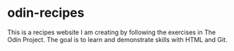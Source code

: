 # odin-recipes
This is a recipes website I am creating by following the exercises in The Odin Project. The goal is to learn and demonstrate skills with HTML and Git.
